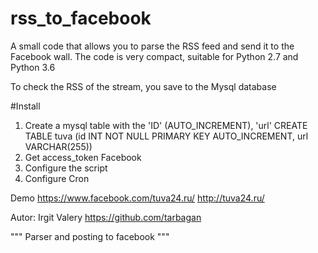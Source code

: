 # rss_to_facebook
A small code that allows you to parse the RSS feed and send it to the Facebook wall. The code is very compact, suitable for Python 2.7 and Python 3.6

To check the RSS of the stream, you save to the Mysql database

#Install

1) Create a mysql table with the 'ID' (AUTO_INCREMENT), 'url'
CREATE TABLE tuva (id INT NOT NULL PRIMARY KEY AUTO_INCREMENT, url VARCHAR(255))
2) Get access_token Facebook
3) Configure the script
4) Configure Cron

Demo https://www.facebook.com/tuva24.ru/
http://tuva24.ru/

Autor: Irgit Valery https://github.com/tarbagan

"""
Parser and posting to facebook
"""
